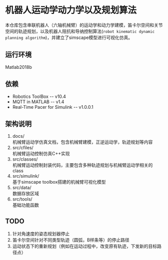 # 机器人运动学动力学以及规划算法
本仓库包含串联机器人（六轴机械臂）的运动学和动力学建模，笛卡尔空间和关节空间的轨迹规划，以及机器人阻抗和导纳控制算法(`robot kinematic dynamic planning algorithm`)，并建立了simscape模型进行可视化仿真。

## 运行环境
Matlab2018b

## 依赖
- Robotics ToolBox    --  v10.4
- MQTT in MATLAB  --  v1.4
- Real-Time Pacer for Simulink    --  v1.0.0.1

## 架构说明
1. docs/  
机械臂运动学仿真文档，包含机械臂建模，正逆运动学，轨迹规划等内容
2. src/cfiles/  
机械臂运动控制仿真C++实现
3. src/classes/  
机械臂运动控制封装代码，主要包含多种轨迹规划与机械臂运动学相关的class
4. src/simulink/  
基于simscape toolbox搭建的机械臂可视化模型
5. src/data/  
数据存放区域
6. src/tools/  
基础功能函数

## TODO
1. 针对角速度的姿态规划器停止
2. 笛卡尔空间针对不同类型轨迹（圆弧，B样条等）的停止路径
3. 运动状态下的重新规划（例如在运动过程中，改变原有轨迹，下发新的目标路径点）